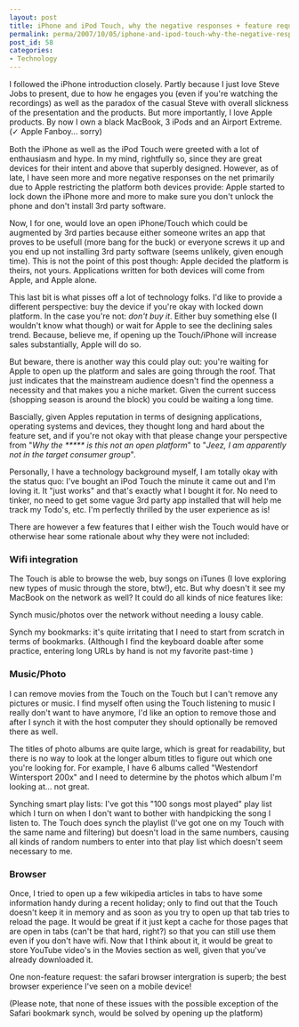 ```yaml
---
layout: post
title: iPhone and iPod Touch, why the negative responses + feature requests
permalink: perma/2007/10/05/iphone-and-ipod-touch-why-the-negative-responses-feature-requests
post_id: 58
categories: 
- Technology
---
```


I followed the iPhone introduction closely. Partly because I just love Steve
Jobs to present, due to how he engages you (even if you're watching the
recordings) as well as the paradox of the casual Steve with overall slickness
of the presentation and the products. But more importantly, I love Apple
products. By now I own a black MacBook, 3 iPods and an Airport Extreme. (<span
style="font-family:serif;">✓</span> Apple Fanboy... sorry)

Both the iPhone as well as the iPod Touch were greeted with a lot of
enthausiasm and hype. In my mind, rightfully so, since they are great devices
for their intent and above that superbly designed. However, as of late, I have
seen more and more negative responses on the net primarily due to Apple
restricting the platform both devices provide: Apple started to lock down the
iPhone more and more to make sure you don't unlock the phone and don't install
3rd party software.

Now, I for one, would love an open iPhone/Touch which could be augmented by 3rd
parties because either someone writes an app that proves to be usefull (more
bang for the buck) or everyone screws it up and you end up not installing 3rd
party software (seems unlikely, given enough time). This is not the point of
this post though: Apple decided the platform is theirs, not yours. Applications
written for both devices will come from Apple, and Apple alone.

This last bit is what pisses off a lot of technology folks. I'd like to provide
a different perspective: buy the device if you're okay with locked down
platform. In the case you're not: *don't buy it*. Either buy something else (I
wouldn't know what though) or wait for Apple to see the declining sales trend.
Because, believe me, if opening up the Touch/iPhone will increase sales
substantially, Apple will do so.

But beware, there is another way this could play out: you're waiting for Apple
to open up the platform and sales are going through the roof. That just
indicates that the mainstream audience doesn't find the openness a necessity
and that makes you a niche market. Given the current success (shopping season
is around the block) you could be waiting a long time.

Bascially, given Apples reputation in terms of designing applications,
operating systems and devices, they thought long and hard about the feature
set, and if you're not okay with that please change your perspective from "_Why
the ***** is this not an open platform_" to "_Jeez, I am apparently not in the
target consumer group_".

Personally, I have a technology background myself, I am totally okay with the
status quo: I've bought an iPod Touch the minute it came out and I'm loving it.
It "just works" and that's exactly what I bought it for. No need to tinker, no
need to get some vague 3rd party app installed that will help me track my
Todo's, etc. I'm perfectly thrilled by the user experience as is!

There are however a few features that I either wish the Touch would have or
otherwise hear some rationale about why they were not included:

### Wifi integration

The Touch is able to browse the web, buy songs on iTunes (I love exploring new
types of music through the store, btw!), etc. But why doesn't it see my MacBook
on the network as well? It could do all kinds of nice features like:

Synch music/photos over the network without needing a lousy cable.

Synch my bookmarks: it's quite irritating that I need to start from scratch in
terms of bookmarks. (Although I find the keyboard doable after some practice,
entering long URLs by hand is not my favorite past-time )

### Music/Photo

I can remove movies from the Touch on the Touch but I can't remove any pictures
or music. I find myself often using the Touch listening to music I really don't
want to have anymore, I'd like an option to remove those and after I synch it
with the host computer they should optionally be removed there as well.

The titles of photo albums are quite large, which is great for readability, but
there is no way to look at the longer album titles to figure out which one
you're looking for. For example, I have 6 albums called "Westendorf Wintersport
200x" and I need to determine by the photos  which album I'm looking at... not
great.

Synching smart play lists: I've got this "100 songs most played" play list
which I turn on when I don't want to bother with handpicking the song I listen
to.  The Touch does synch the playlist (I've got one on my Touch with the same
name and filtering) but doesn't load in the same numbers, causing all kinds of
random numbers to enter into that play list which doesn't seem necessary to me.

### Browser

Once, I tried to open up a few wikipedia articles in tabs to have some
information handy during a recent holiday; only to find out that the Touch
doesn't keep it in memory and as soon as you try to open up that tab tries to
reload the page. It would be great if it just kept a cache for those pages that
are open in tabs (can't be that hard, right?) so that you can still use them
even if you don't have wifi. Now that I think about it, it would be great to
store YouTube video's in the Movies section as well, given that you've already
downloaded it.

One non-feature request: the safari browser intergration is superb; the best
browser experience I've seen on a mobile device!

(Please note, that none of these issues with the possible exception of the
Safari bookmark synch, would be solved by opening up the platform)
